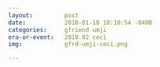 ```yaml
---
layout:         post
date:           2018-01-18 18:10:54 -0400
categories:     gfriend umji
era-or-event:   2018.02 ceci
img:            gfrd-umji-ceci.png

---
```

